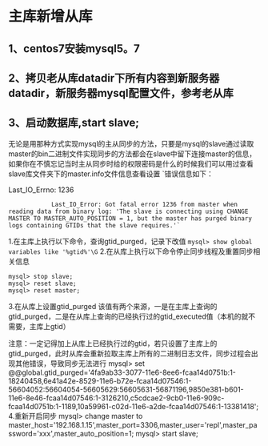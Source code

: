 # 主库新增从库
## 1、centos7安装mysql5。7
## 2、拷贝老从库datadir下所有内容到新服务器datadir，新服务器mysql配置文件，参考老从库
## 3、启动数据库,start slave;
无论是用那种方式实现mysql的主从同步的方法，只要是mysql的slave通过读取master的bin二进制文件实现同步的方法都会在slave中留下连接master的信息，如果你在不慎忘记当时主从同步时给的权限密码是什么的时候我们可以用过查看slave库文件夹下的master.info文件信息查看设置
`错误信息如下：

Last_IO_Errno: 1236

                Last_IO_Error: Got fatal error 1236 from master when reading data from binary log: 'The slave is connecting using CHANGE MASTER TO MASTER_AUTO_POSITION = 1, but the master has purged binary logs containing GTIDs that the slave requires.'`

1.在主库上执行以下命令，查询gtid_purged，记录下改值
`mysql> show global variables like '%gtid%'\G`
2.在从库上执行以下命令停止同步线程及重置同步相关信息
```
mysql> stop slave;
mysql> reset slave;
mysql> reset master;
```
3.在从库上设置gtid_purged
该值有两个来源，一是在主库上查询的gtid_purged，二是在从库上查询的已经执行过的gtid_executed值（本机的就不需要，主库上gtid）

注意：一定记得加上从库上已经执行过的gtid，若只设置了主库上的gtid_purged，此时从库会重新拉取主库上所有的二进制日志文件，同步过程会出现其他错误，导致同步无法进行
mysql> set @@global.gtid_purged='4fa9ab33-3077-11e6-8ee6-fcaa14d0751b:1-18240458,6e41a42e-8529-11e6-b72e-fcaa14d07546:1-56604052:56604054-56605629:56605631-56871196,9850e381-b601-11e6-8e46-fcaa14d07546:1-3126210,c5cdcae2-9cb0-11e6-909c-fcaa14d0751b:1-1189,10a59961-c02d-11e6-a2de-fcaa14d07546:1-13381418';
4.重新开启同步
mysql> change master to master_host='192.168.1.15',master_port=3306,master_user='repl',master_password='xxx',master_auto_position=1;
mysql>  start slave;
